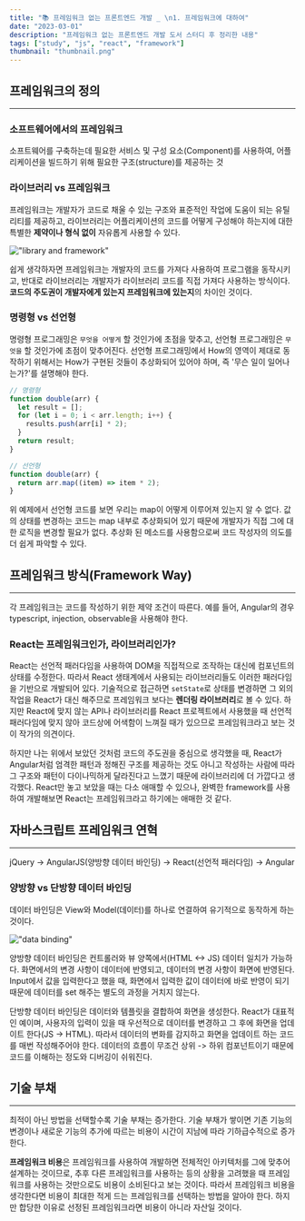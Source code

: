 ```yaml
---
title: "📚 프레임워크 없는 프론트엔드 개발 _ \n1. 프레임워크에 대하여"
date: "2023-03-01"
description: "프레임워크 없는 프론트엔드 개발 도서 스터디 후 정리한 내용"
tags: ["study", "js", "react", "framework"]
thumbnail: "thumbnail.png"
---
```


## 프레임워크의 정의

---

### 소프트웨어에서의 프레임워크

소프트웨어를 구축하는데 필요한 서비스 및 구성 요소(Component)를 사용하여, 어플리케이션을 빌드하기 위해 필요한 구조(structure)를 제공하는 것

### 라이브러리 vs 프레임워크

프레임워크는 개발자가 코드로 채울 수 있는 구조와 표준적인 작업에 도움이 되는 유틸리티를 제공하고, 라이브러리는 어플리케이션의 코드를 어떻게 구성해야 하는지에 대한 특별한 **제약이나 형식 없이** 자유롭게 사용할 수 있다.

!["library and framework"](/images/posts/frameworkless_frontend_1/library_vs_framework.png)

쉽게 생각하자면 프레임워크는 개발자의 코드를 가져다 사용하여 프로그램을 동작시키고, 반대로 라이브러리는 개발자가 라이브러리 코드를 직접 가져다 사용하는 방식이다. **코드의 주도권이 개발자에게 있는지 프레임워크에 있는지**의 차이인 것이다.

### 명령형 vs 선언형

명령형 프로그래밍은 `무엇을 어떻게` 할 것인가에 초점을 맞추고, 선언형 프로그래밍은 `무엇을` 할 것인가에 초점이 맞추어진다.
선언형 프로그래밍에서 How의 영역이 제대로 동작하기 위해서는 How가 구현된 것들이 추상화되어 있어야 하며, 즉 '무슨 일이 일어나는가?'를 설명해야 한다.

```js
// 명령형
function double(arr) {
  let result = [];
  for (let i = 0; i < arr.length; i++) {
    results.push(arr[i] * 2);
  }
  return result;
}

// 선언형
function double(arr) {
  return arr.map((item) => item * 2);
}
```

위 예제에서 선언형 코드를 보면 우리는 map이 어떻게 이루어져 있는지 알 수 없다. 값의 상태를 변경하는 코드는 map 내부로 추상화되어 있기 때문에 개발자가 직접 그에 대한 로직을 변경할 필요가 없다. 추상화 된 메소드를 사용함으로써 코드 작성자의 의도를 더 쉽게 파악할 수 있다.

## 프레임워크 방식(Framework Way)

---

각 프레임워크는 코드를 작성하기 위한 제약 조건이 따른다. 예를 들어, Angular의 경우 typescript, injection, observable을 사용해야 한다.

### React는 프레임워크인가, 라이브러리인가?

React는 선언적 패러다임을 사용하여 DOM을 직접적으로 조작하는 대신에 컴포넌트의 상태를 수정한다. 따라서 React 생태계에서 사용되는 라이브러리들도 이러한 패러다임을 기반으로 개발되어 있다. 기술적으로 접근하면 `setState`로 상태를 변경하면 그 외의 작업을 React가 대신 해주므로 프레임워크 보다는 **렌더링 라이브러리**로 볼 수 있다. 하지만 React에 맞지 않는 API나 라이브러리를 React 프로젝트에서 사용했을 때 선언적 패러다임에 맞지 않아 코드상에 어색함이 느껴질 때가 있으므로 프레임워크라고 보는 것이 작가의 의견이다.

하지만 나는 위에서 보았던 것처럼 코드의 주도권을 중심으로 생각했을 때, React가 Angular처럼 엄격한 패턴과 정해진 구조를 제공하는 것도 아니고 작성하는 사람에 따라 그 구조와 패턴이 다이나믹하게 달라진다고 느꼈기 때문에 라이브러리에 더 가깝다고 생각했다. React만 놓고 보았을 때는 다소 애매할 수 있으나, 완벽한 framework를 사용하여 개발해보면 React는 프레임워크라고 하기에는 애매한 것 같다.

## 자바스크립트 프레임워크 연혁

---

jQuery -> AngularJS(양방향 데이터 바인딩) -> React(선언적 패러다임) -> Angular

### 양방향 vs 단방향 데이터 바인딩

데이터 바인딩은 View와 Model(데이터)를 하나로 연결하여 유기적으로 동작하게 하는 것이다.

!["data binding"](/images/posts/frameworkless_frontend_1/data_binding.png)

양방향 데이터 바인딩은 컨트롤러와 뷰 양쪽에서(HTML <-> JS) 데이터 일치가 가능하다. 화면에서의 변경 사항이 데이터에 반영되고, 데이터의 변경 사항이 화면에 반영된다. Input에서 값을 입력한다고 했을 때, 화면에서 입력한 값이 데이터에 바로 반영이 되기 때문에 데이터를 set 해주는 별도의 과정을 거치지 않는다.

단방향 데이터 바인딩은 데이터와 템플릿을 결합하여 화면을 생성한다. React가 대표적인 예이며, 사용자의 입력이 있을 때 우선적으로 데이터를 변경하고 그 후에 화면을 업데이트 한다(JS -> HTML). 따라서 데이터의 변화를 감지하고 화면을 업데이트 하는 코드를 매번 작성해주어야 한다. 데이터의 흐름이 무조건 상위 -> 하위 컴포넌트이기 때문에 코드를 이해하는 정도와 디버깅이 쉬워진다.

## 기술 부채

---

최적이 아닌 방법을 선택할수록 기술 부채는 증가한다. 기술 부채가 쌓이면 기존 기능의 변경이나 새로운 기능의 추가에 따르는 비용이 시간이 지남에 따라 기하급수적으로 증가한다.

**프레임워크 비용**은 프레임워크를 사용하여 개발하면 전체적인 아키텍처를 그에 맞추어 설계하는 것이므로, 추후 다른 프레임워크를 사용하는 등의 상황을 고려했을 때 프레임워크를 사용하는 것만으로도 비용이 소비된다고 보는 것이다. 따라서 프레임워크 비용을 생각한다면 비용이 최대한 적게 드는 프레임워크를 선택하는 방법을 알아야 한다. 하지만 합당한 이유로 선정된 프레임워크라면 비용이 아니라 자산일 것이다.
